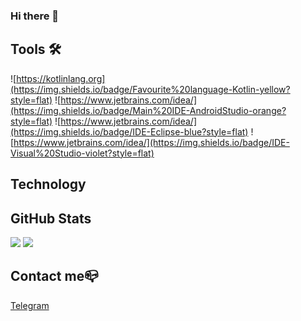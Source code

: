 ### Hi there 👋

## Tools 🛠

![https://kotlinlang.org](https://img.shields.io/badge/Favourite%20language-Kotlin-yellow?style=flat)
![https://www.jetbrains.com/idea/](https://img.shields.io/badge/Main%20IDE-AndroidStudio-orange?style=flat)
![https://www.jetbrains.com/idea/](https://img.shields.io/badge/IDE-Eclipse-blue?style=flat)
![https://www.jetbrains.com/idea/](https://img.shields.io/badge/IDE-Visual%20Studio-violet?style=flat)

## Technology


## GitHub Stats

![](https://github-readme-stats.vercel.app/api/top-langs?username=StenleyDuFoster&show_icons=true&layout=compact)
![](https://github-readme-stats.vercel.app/api?username=StenleyDuFoster&show_icons=true)

## Contact me📪

[Telegram](https://t.me/VutokElektrik)
